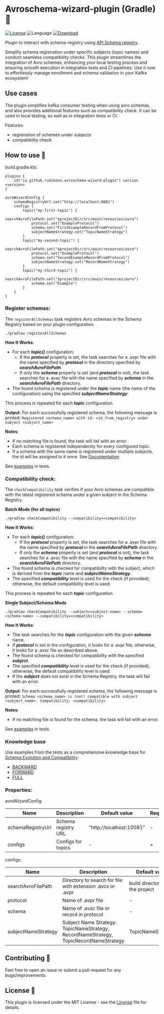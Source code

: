 # Avroschema-wizard-plugin (Gradle) 🐘

[![License](https://img.shields.io/github/license/cortinico/kotlin-android-template.svg)](LICENSE)
![Language](https://img.shields.io/github/languages/top/cortinico/kotlin-android-template?color=blue&logo=kotlin)
[![Download](https://img.shields.io/gradle-plugin-portal/v/io.github.rudikone.avroschema-wizard-plugin)](https://plugins.gradle.org/plugin/https://img.shields.io/gradle-plugin-portal/v/io.github.rudikone.avroschema-wizard-plugin)

Plugin to interact with schema-registry
using [API Schema registry](https://docs.confluent.io/platform/current/schema-registry/develop/api.html).

Simplify schema registration under specific subjects (topic names) and conduct seamless compatibility checks. This
plugin streamlines the integration of Avro schemas, enhancing your local testing process and ensuring smooth execution
in integration tests and CI pipelines. Use it now to effortlessly manage enrollment and schema validation in your Kafka
ecosystem!

## Use cases

The plugin simplifies kafka consumer testing when using avro schemas, and also provides additional features such as
compatibility check.
It can be used in local testing, as well as in integration tests or CI.

Features:

- registration of schemes under subjects
- compatibility check

## How to use 👣

build.gradle.kts:

```
plugins {
    id("io.github.rudikone.avroschema-wizard-plugin") version <version>
}

avroWizardConfig {
    schemaRegistryUrl.set("http://localhost:8081")
    configs {
        topic("my-first-topic") {
            searchAvroFilePath.set("$projectDir/src/main/resources/avro")
            protocol.set("ExampleProtocol")
            schema.set("FirstExampleRecordFromProtocol")
            subjectNameStrategy.set("TopicNameStrategy")
        }
        topic("my-second-topic") {
            searchAvroFilePath.set("$projectDir/src/main/resources/avro")
            protocol.set("ExampleProtocol")
            schema.set("SecondExampleRecordFromProtocol")
            subjectNameStrategy.set("RecordNameStrategy")
        }
        topic("my-third-topic") {
            searchAvroFilePath.set("$projectDir/src/main/resources/avro")
            schema.set("Example")
        }
    }
}
```

### Register schemas:

The `registerAllSchemas` task registers Avro schemas in the Schema Registry based on your plugin configuration.

```
./gradlew registerAllSchemas
```

**How It Works**:
- For each _**topic()**_ configuration:
    - If the **_protocol_** property is set, the task searches for a .avpr file with the name specified by **_protocol_** in the directory specified by **_searchAvroFilePath_**.
    - If only the **_schema_** property is set (and **_protocol_** is not), the task searches for a .avsc file with the name specified by **_schema_** in the **_searchAvroFilePath_** directory.
- The found schema is registered under the **_topic_** name (the name of the configuration) using the specified **_subjectNameStrategy_**.

This process is repeated for each _**topic**_ configuration.

**Output**:
For each successfully registered schema, the following message is printed:
`Registered <schema_name> with id: <id_from_registry> under subject <subject_name>`

**Notes**:
- If no matching file is found, the task will fail with an error.
- Each schema is registered independently for every configured topic.
- If a schema with the same name is registered under multiple subjects, the id will be assigned to it once. See [Documentation](https://docs.confluent.io/platform/current/schema-registry/develop/using.html#register-an-existing-schema-to-a-new-subject-name)

See [examples](src/test/kotlin/io/github/rudikone/avroschemawizardplugin/RegisterTaskTest.kt) in tests.

### Compatibility check:

The `checkCompatibility` task verifies if your Avro schemas are compatible with the latest registered schema under a given subject in the Schema Registry.

**Batch Mode (for all topics)**

```
./gradlew checkCompatibility --compatibility=<compatibility>
```

**How It Works**:
- For each _**topic()**_ configuration:
    - If the **_protocol_** property is set, the task searches for a .avpr file with the name specified by **_protocol_** in the **_searchAvroFilePath_** directory.
    - If only the **_schema_** property is set (and **_protocol_** is not), the task searches for a .avsc file with the name specified by **_schema_** in the **_searchAvroFilePath_** directory.
- The found schema is checked for compatibility with the subject, which is derived from the **_topic_** name and **_subjectNameStrategy_**.
- The specified **_compatibility_** level is used for the check (if provided); otherwise, the default compatibility level is used.

This process is repeated for each **_topic_** configuration.


**Single Subject/Schema Mode**

```
./gradlew checkCompatibility --subject=<subject-name> --schema=<schema-name> --compatibility=<compatibility>
```

**How It Works**:
- The task searches for the **_topic_** configuration with the given **_schema_** name.
- If **_protocol_** is set in the configuration, it looks for a .avpr file; otherwise, it looks for a .avsc file as described above.
- The found schema is checked for compatibility with the specified **_subject_**.
- The specified **_compatibility_** level is used for the check (if provided); otherwise, the default compatibility level is used.
- If the **_subject_** does not exist in the Schema Registry, the task will fail with an error.

**Output**:
For each successfully registered schema, the following message is printed:
`Schema <schema_name> is (not) compatible with subject <subject_name>. Compatibility: <compatibility>`

**Notes**:
- If no matching file is found for the schema, the task will fail with an error.

See [examples](src/test/kotlin/io/github/rudikone/avroschemawizardplugin/CompatibilityTaskTest.kt) in tests.

### Knowledge base

Use examples from the tests as a comprehensive knowledge base for [Schema Evolution and Compatibility](https://docs.confluent.io/platform/current/schema-registry/fundamentals/schema-evolution.html):
- [BACKWARD](src/test/kotlin/io/github/rudikone/avroschemawizardplugin/compatibility/backward)
- [FORWARD](src/test/kotlin/io/github/rudikone/avroschemawizardplugin/compatibility/forward)
- [FULL](src/test/kotlin/io/github/rudikone/avroschemawizardplugin/compatibility/full)

### Properties:

avroWizardConfig:

| Name              | Description         | Default value            | Required |
|-------------------|---------------------|--------------------------|----------|
| schemaRegistryUrl | Schema registry URL | "http://localhost:10081" | -        |
| configs           | Configs for topics  | -                        | +        |

configs:

| Name                | Description                                                                           | Default value                  | Required |
|---------------------|---------------------------------------------------------------------------------------|--------------------------------|----------|
| searchAvroFilePath  | Directory to search for file with extension .avcs or .avpr                            | build directory of the project | -        |
| protocol            | Name of .avpr file                                                                    | -                              | -        |
| schema              | Name of .avsc file or record in protocol                                              | -                              | +        |
| subjectNameStrategy | Subject Name Strategy: TopicNameStrategy, RecordNameStrategy, TopicRecordNameStrategy | TopicNameStrategy              | -        |

## Contributing 🤝

Feel free to open an issue or submit a pull request for any bugs/improvements.

## License 📄

This plugin is licensed under the MIT License - see the [License](LICENSE) file for details.
